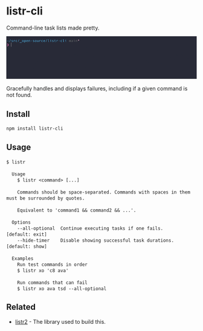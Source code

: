 # listr-cli

Command-line task lists made pretty.

<p align="center"><img src="media/demo.gif"></p>

Gracefully handles and displays failures, including if a given command is not found.

## Install

```sh
npm install listr-cli
```

## Usage

```
$ listr

  Usage
    $ listr <command> [...]

    Commands should be space-separated. Commands with spaces in them must be surrounded by quotes.

    Equivalent to 'command1 && command2 && ...'.

  Options
    --all-optional  Continue executing tasks if one fails.      [default: exit]
    --hide-timer    Disable showing successful task durations.  [default: show]

  Examples
    Run test commands in order
    $ listr xo 'c8 ava'

    Run commands that can fail
    $ listr xo ava tsd --all-optional
```

## Related

- [listr2](https://github.com/cenk1cenk2/listr2) - The library used to build this.
